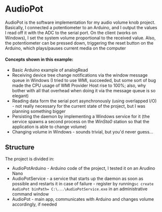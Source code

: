 # AudioPot

AudioPot is the software implementation for my audio volume knob project. Basically, I connected a potentiometer to an Arduino, and I output the values I read off it with the ADC to the serial port. On the client (works on Windows), I set the system volume proportional to the received value. Also, the potentiometer can be pressed down, triggering the reset button on the Arduino, which plays/pauses current media on the computer

#### Concepts shown in this example:

* Basic Arduino example of analogRead
* Receiving device tree change notifications via the window message queue in Windows (I tried to use WMI, succeeded, but some sort of bug made the CPU usage of WMI Provider Host rise to 100%; also, why bother with all that overhead when doing it via the message queue is so elegant)
* Reading data form the serial port asynchronously (using overlapped I/O) - not really necessary for the current state of the project, but I was planning something bigger
* Persisting the daemon by implementing a Windows service for it (the service spawns a second process on the *WinSta0* station so that the application is able to change volume)
* Changing volume in Windows -  sounds trivial, but you'd never guess...

## Structure

The project is divided in:

* AudioPotArduino - Arduino code of the project, I tested it on an Arudino Nano
* AudioPotService - a service that starts up the daemon as soon as possible and restarts it in case of failure - register by running`sc create AudioPot binPath= C:\...\AudioPotService.exe` in an administrative command window
* AudioPot - main app, communicates with Arduino and changes volume accordingly, if needed